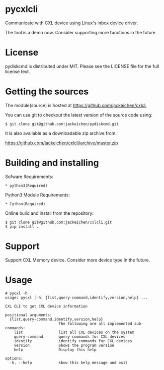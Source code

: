pycxlcli
========
Communicate with CXL device using Linux's inbox device driver.

The tool is a demo now. Consider supporting more functions in the future.


License
=======
pydiskcmd is distributed under MIT.
Please see the LICENSE file for the full license text.


Getting the sources
===================
The module(source) is hosted at https://github.com/jackeichen/cxlcli

You can use git to checkout the latest version of the source code using:

    $ git clone git@github.com:jackeichen/pydiskcmd.git

It is also available as a downloadable zip archive from:

   https://github.com/jackeichen/cxlcli/archive/master.zip


Building and installing
=======================

Sofware Requirements:

    * python3(Required)

Python3 Module Requirements:

    * Cython(Required)

Online build and install from the repository:

    $ git clone git@github.com:jackeichen/cxlcli.git
    $ pip install .


Support
=======
Support CXL Memory device. 
Consider more device type in the future.


Usage
=====

```
# pycxl -h
usage: pycxl [-h] {list,query-command,identify,version,help} ...

CXL CLI to get CXL device information

positional arguments:
  {list,query-command,identify,version,help}
                        The following are all implemented sub-commands:
    list                list all CXL devices on the system
    query-command       query commands for CXL devices
    identify            identify commands for CXL devices
    version             Shows the program version
    help                Display this help

options:
  -h, --help            show this help message and exit
```